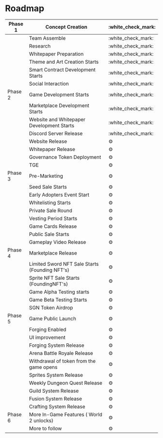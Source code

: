 # Roadmap

| Phase 1 | Concept Creation                               | :white\_check\_mark: |
| ------- | ---------------------------------------------- | -------------------- |
|         | Team Assemble                                  | :white\_check\_mark: |
|         | Research                                       | :white\_check\_mark: |
|         | Whitepaper Preparation                         | :white\_check\_mark: |
|         | Theme and Art Creation Starts                  | :white\_check\_mark: |
|         | Smart Contract Development Starts              | :white\_check\_mark: |
|         | Social Interaction                             | :white\_check\_mark: |
| Phase 2 | Game Development Starts                        | :white\_check\_mark: |
|         | Marketplace Development Starts                 | :white\_check\_mark: |
|         | Website and Whitepaper Development Starts      | :white\_check\_mark: |
|         | Discord Server Release                         | :white\_check\_mark: |
|         | Website Release                                | :gear:               |
|         | Whitepaper Release                             | :gear:               |
|         | Governance Token Deployment                    | :gear:               |
|         | TGE                                            | :gear:               |
| Phase 3 | Pre-Marketing                                  | :gear:               |
|         | Seed Sale Starts                               | :gear:               |
|         | Early Adopters Event Start                     | :gear:               |
|         | Whitelisting Starts                            | :gear:               |
|         | Private Sale Round                             | :gear:               |
|         | Vesting Period Starts                          | :gear:               |
|         | Game Cards Release                             | :gear:               |
|         | Public Sale Starts                             | :gear:               |
|         | Gameplay Video Release                         | :gear:               |
| Phase 4 | Marketplace Release                            | :gear:               |
|         | Limited Sword NFT Sale Starts (Founding NFT's) | :gear:               |
|         | Sprite NFT Sale Starts (FoundingNFT's)         | :gear:               |
|         | Game Alpha Testing starts                      | :gear:               |
|         | Game Beta Testing Starts                       | :gear:               |
|         | SGN Token Airdrop                              | :gear:               |
| Phase 5 | Game Public Launch                             | :gear:               |
|         | Forging Enabled                                | :gear:               |
|         | UI improvement                                 | :gear:               |
|         | Forging System Release                         | :gear:               |
|         | Arena Battle Royale Release                    | :gear:               |
|         | Withdrawal of token from the game opens        | :gear:               |
|         | Sprites System Release                         | :gear:               |
|         | Weekly Dungeon Quest Release                   | :gear:               |
|         | Guild System Release                           | :gear:               |
|         | Fusion System Release                          | :gear:               |
|         | Crafting System Release                        | :gear:               |
| Phase 6 | More In-Game Features ( World 2 unlocks)       | :gear:               |
|         | More to follow                                 | :gear:               |
